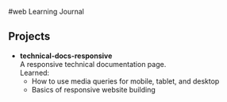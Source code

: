#web Learning Journal
## Projects

- **technical-docs-responsive**  
  A responsive technical documentation page.  
  Learned:
  - How to use media queries for mobile, tablet, and desktop
  - Basics of responsive website building

